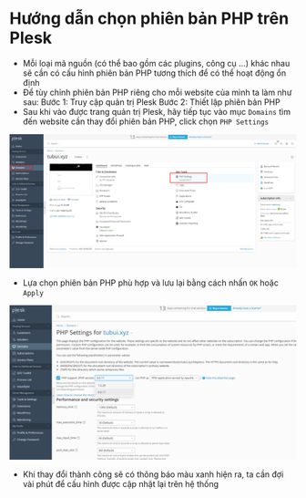 # Hướng dẫn chọn phiên bản PHP trên Plesk 
- Mỗi loại mã nguồn (có thể bao gồm các plugins, công cụ ...) khác nhau sẽ cần có cấu hình phiên bản PHP tương thích để có thể hoạt động ổn định
- Để tùy chỉnh phiên bản PHP riêng cho mỗi website của mình ta làm như sau:
Bước 1: Truy cập quản trị Plesk
Bước 2: Thiết lập phiên bản PHP
- Sau khi vào được trang quản trị Plesk, hãy tiếp tục vào mục `Domains` tìm đến website cần thay đổi phiên bản PHP, click chọn `PHP Settings`

![](./images/php.png)

- Lựa chọn phiên bản PHP phù hợp và lưu lại bằng cách nhấn `OK` hoặc `Apply`

![](./images/php1.png)

- Khi thay đổi thành công sẽ có thông báo màu xanh hiện ra, ta cần đợi vài phút để cấu hình được cập nhật lại trên hệ thống